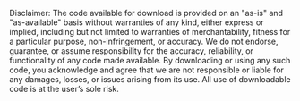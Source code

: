 Disclaimer:
The code available for download is provided on an "as-is" and "as-available" basis without warranties of any kind, either express or implied, including but not limited to warranties of merchantability, fitness for a particular purpose, non-infringement, or accuracy.
We do not endorse, guarantee, or assume responsibility for the accuracy, reliability, or functionality of any code made available. By downloading or using any such code, you acknowledge and agree that we are not responsible or liable for any damages, losses, or issues arising from its use.
All use of downloadable code is at the user’s sole risk.
